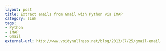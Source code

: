 ```yaml
---
layout: post
title: Extract emails from Gmail with Python via IMAP
category: link
tags:
- Python
- IMAP
- Gmail
external-url: http://www.voidynullness.net/blog/2013/07/25/gmail-email-with-python-via-imap/
---
```

